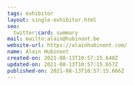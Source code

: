 ```yaml
---
tags: exhibitor
layout: single-exhibitor.html
seo:
  twitter:card: summary
mail: mailto:alain@hubinont.be
website-url: https://alainhubinont.com/
name: Alain Hubinont
created-on: 2021-08-13T10:57:15.648Z
updated-on: 2021-08-13T10:57:15.657Z
published-on: 2021-08-13T10:57:15.666Z
---
```

